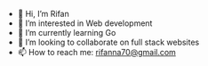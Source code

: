 - 👋 Hi, I’m Rifan
- 👀 I’m interested in Web development
- 🌱 I’m currently learning Go
- 💞️ I’m looking to collaborate on full stack websites
- 📫 How to reach me: rifanna70@gmail.com

<!---
Rif-7/Rif-7 is a ✨ special ✨ repository because its `README.md` (this file) appears on your GitHub profile.
You can click the Preview link to take a look at your changes.
--->
